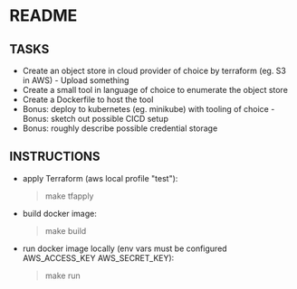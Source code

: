 # README

## TASKS

- Create an object store in cloud provider of choice by terraform (eg. S3 in AWS) - Upload something
- Create a small tool in language of choice to enumerate the object store
- Create a Dockerfile to host the tool
- Bonus: deploy to kubernetes (eg. minikube) with tooling of choice - Bonus: sketch out possible CICD setup
- Bonus: roughly describe possible credential storage

## INSTRUCTIONS

- apply Terraform (aws local profile "test"):

  > make tfapply

- build docker image:

  > make build

- run docker image locally (env vars must be configured AWS_ACCESS_KEY AWS_SECRET_KEY):
  > make run
